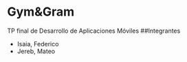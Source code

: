 # Gym&Gram
TP final de Desarrollo de Aplicaciones Móviles
##Integrantes
- Isaia, Federico
- Jereb, Mateo
